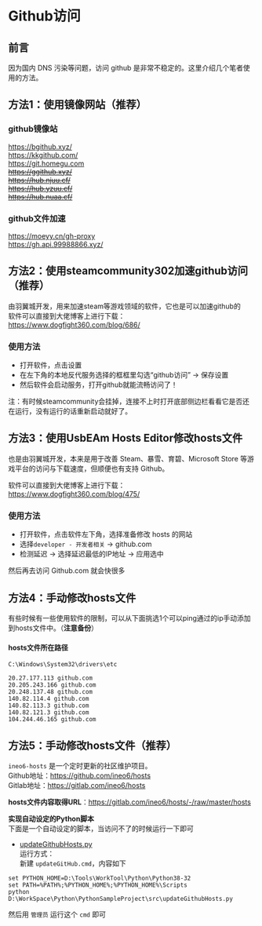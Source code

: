 # Github访问

## 前言
因为国内 DNS 污染等问题，访问 github 是非常不稳定的。这里介绍几个笔者使用的方法。

## 方法1：使用镜像网站（推荐）

### github镜像站
https://bgithub.xyz/  
https://kkgithub.com/  
https://git.homegu.com  
~~https://ggithub.xyz/~~  
~~https://hub.njuu.cf/~~  
~~https://hub.yzuu.cf/~~  
~~https://hub.nuaa.cf/~~  

### github文件加速
https://moeyy.cn/gh-proxy  
https://gh.api.99988866.xyz/  



## 方法2：使用steamcommunity302加速github访问（推荐）
由羽翼城开发，用来加速steam等游戏领域的软件，它也是可以加速github的  
软件可以直接到大佬博客上进行下载：  
https://www.dogfight360.com/blog/686/

### 使用方法
* 打开软件，点击设置
* 在左下角的本地反代服务选择的框框里勾选“github访问” → 保存设置
* 然后软件会启动服务，打开github就能流畅访问了！

注：有时候steamcommunity会挂掉，连接不上时打开底部侧边栏看看它是否还在运行，没有运行的话重新启动就好了。


## 方法3：使用UsbEAm Hosts Editor修改hosts文件
也是由羽翼城开发，本来是用于改善 Steam、暴雪、育碧、Microsoft Store 等游戏平台的访问与下载速度，但顺便也有支持 Github。

软件可以直接到大佬博客上进行下载：  
https://www.dogfight360.com/blog/475/

### 使用方法
* 打开软件，点击软件左下角，选择准备修改 hosts 的网站
* 选择``developer - 开发者相关`` → github.com
* 检测延迟 → 选择延迟最低的IP地址 → 应用选中

然后再去访问 Github.com 就会快很多


## 方法4：手动修改hosts文件
有些时候有一些使用软件的限制，可以从下面挑选1个可以ping通过的ip手动添加到hosts文件中。（**注意备份**）
#### hosts文件所在路径
```
C:\Windows\System32\drivers\etc
```
```
20.27.177.113 github.com
20.205.243.166 github.com
20.248.137.48 github.com
140.82.114.4 github.com
140.82.113.3 github.com
140.82.121.3 github.com
104.244.46.165 github.com
```

## 方法5：手动修改hosts文件（推荐）
``ineo6-hosts`` 是一个定时更新的社区维护项目。  
Github地址：https://github.com/ineo6/hosts  
Gitlab地址：https://gitlab.com/ineo6/hosts  

**hosts文件内容取得URL**：https://gitlab.com/ineo6/hosts/-/raw/master/hosts  

**实现自动设定的Python脚本**  
下面是一个自动设定的脚本，当访问不了的时候运行一下即可  
* [updateGithubHosts.py](../Python/updateGithubHosts.py)  
运行方式：  
新建 ``updateGitHub.cmd``，内容如下
```
set PYTHON_HOME=D:\Tools\WorkTool\Python\Python38-32
set PATH=%PATH%;%PYTHON_HOME%;%PYTHON_HOME%\Scripts
python D:\WorkSpace\Python\PythonSampleProject\src\updateGithubHosts.py
```
然后用 ``管理员`` 运行这个 ``cmd`` 即可

